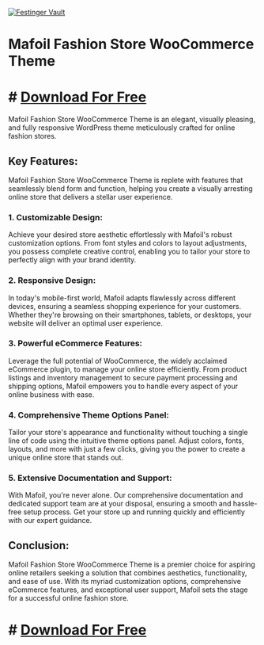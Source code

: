 [![Festinger Vault](https://festingervault.com/wp-content/uploads/2023/04/FESTINGER-BANNER-1-V2.gif)](https://0kvad.bemobtrcks.com/go/6630b7b1-d46e-4029-af41-475c47f17ceb)

# Mafoil Fashion Store WooCommerce Theme

# # [Download For Free](https://0kvad.bemobtrcks.com/go/6630b7b1-d46e-4029-af41-475c47f17ceb)

Mafoil Fashion Store WooCommerce Theme is an elegant, visually pleasing, and fully responsive WordPress theme meticulously crafted for online fashion stores.

## Key Features:

Mafoil Fashion Store WooCommerce Theme is replete with features that seamlessly blend form and function, helping you create a visually arresting online store that delivers a stellar user experience.

### 1. Customizable Design:

Achieve your desired store aesthetic effortlessly with Mafoil's robust customization options. From font styles and colors to layout adjustments, you possess complete creative control, enabling you to tailor your store to perfectly align with your brand identity.

### 2. Responsive Design:

In today's mobile-first world, Mafoil adapts flawlessly across different devices, ensuring a seamless shopping experience for your customers. Whether they're browsing on their smartphones, tablets, or desktops, your website will deliver an optimal user experience.

### 3. Powerful eCommerce Features:

Leverage the full potential of WooCommerce, the widely acclaimed eCommerce plugin, to manage your online store efficiently. From product listings and inventory management to secure payment processing and shipping options, Mafoil empowers you to handle every aspect of your online business with ease.

### 4. Comprehensive Theme Options Panel:

Tailor your store's appearance and functionality without touching a single line of code using the intuitive theme options panel. Adjust colors, fonts, layouts, and more with just a few clicks, giving you the power to create a unique online store that stands out.

### 5. Extensive Documentation and Support:

With Mafoil, you're never alone. Our comprehensive documentation and dedicated support team are at your disposal, ensuring a smooth and hassle-free setup process. Get your store up and running quickly and efficiently with our expert guidance.

## Conclusion:

Mafoil Fashion Store WooCommerce Theme is a premier choice for aspiring online retailers seeking a solution that combines aesthetics, functionality, and ease of use. With its myriad customization options, comprehensive eCommerce features, and exceptional user support, Mafoil sets the stage for a successful online fashion store.

# # [Download For Free](https://0kvad.bemobtrcks.com/go/6630b7b1-d46e-4029-af41-475c47f17ceb)
